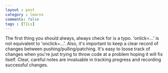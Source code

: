 ```yaml
---
layout : post
category : learns
comments: false
tags : [TILs] 
---
```


The first thing you should always, always check for is a typo. 'onlick=...' is not equivalent to 'onclick=...'. 
Also, it's important to keep a clear record of changes between pushing/pulling/patching. It's easy to loose track of
changes when you're just trying to throw code at a problem hoping it will fix itself. Clear, careful notes are invaluable
in tracking progress and recording successful changes.